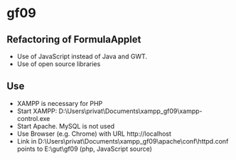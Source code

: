 # gf09
## Refactoring of FormulaApplet
* Use of JavaScript instead of Java and GWT. 
* Use of open source libraries
## Use
* XAMPP is necessary for PHP
* Start XAMPP: D:\Users\privat\Documents\xampp_gf09\xampp-control.exe
* Start Apache. MySQL is not used
* Use Browser (e.g. Chrome) with URL http://localhost
* Link in D:\Users\privat\Documents\xampp_gf09\apache\conf\httpd.conf points to E:\gut\gf09 (php, JavaScript source)